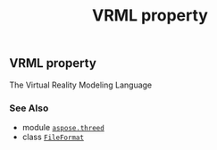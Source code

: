 ﻿---
title: VRML property
second_title: Aspose.3D for Python via .NET API References
description: 
type: docs
weight: 510
url: /aspose.threed/fileformat/vrml/
is_root: false
---

## VRML property


The Virtual Reality Modeling Language

### See Also
* module [`aspose.threed`](../../)
* class [`FileFormat`](/3d/python-net/aspose.threed/fileformat)
